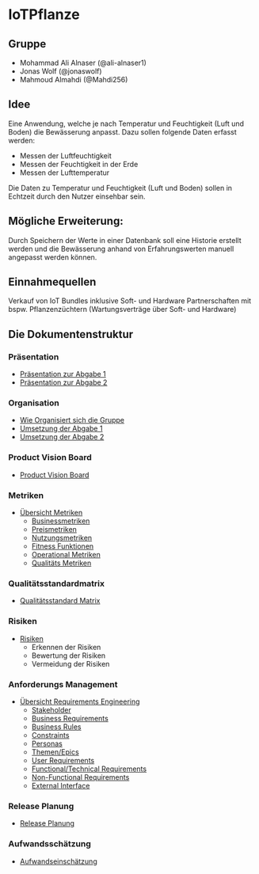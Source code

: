# IoTPflanze
## Gruppe

- Mohammad Ali Alnaser (@ali-alnaser1)
- Jonas Wolf (@jonaswolf)
- Mahmoud Almahdi (@Mahdi256)

## Idee
Eine Anwendung, welche je nach Temperatur und Feuchtigkeit (Luft und Boden) die Bewässerung anpasst. Dazu sollen folgende Daten erfasst werden:

- Messen der Luftfeuchtigkeit
- Messen der Feuchtigkeit in der Erde
- Messen der Lufttemperatur

Die Daten zu Temperatur und Feuchtigkeit (Luft und Boden) sollen in Echtzeit durch den Nutzer einsehbar sein.

## Mögliche Erweiterung:

Durch Speichern der Werte in einer Datenbank soll eine Historie erstellt werden und die Bewässerung anhand von Erfahrungswerten manuell angepasst werden können.

## Einnahmequellen

Verkauf von IoT Bundles inklusive Soft- und Hardware
Partnerschaften mit bspw. Pflanzenzüchtern (Wartungsverträge über Soft- und Hardware)

## Die Dokumentenstruktur
### Präsentation
- [Präsentation zur Abgabe 1](Abgabe1.pdf)
- [Präsentation zur Abgabe 2](Abgabe2.pdf)

### Organisation
- [Wie Organisiert sich die Gruppe](10_Organisation/Organisation.md)
- [Umsetzung der Abgabe 1](10_Organisation/UmsetzungAbgabe1.md)
- [Umsetzung der Abgabe 2](10_Organisation/UmsetzungAbgabe2.md)

### Product Vision Board
- [Product Vision Board](20_ProductVisionBoard/ProductVisionBoard.md)

### Metriken
- [Übersicht Metriken](30_Metriken/Metriken.md)
    + [Businessmetriken](30_Metriken/BusinessMetriken.md)
    + [Preismetriken](30_Metriken/PreisMetriken.md)
    + [Nutzungsmetriken](30_Metriken/NutzungsMetriken.md)
    + [Fitness Funktionen](30_Metriken/FitnessFunktionen.md)
    + [Operational Metriken](30_Metriken/OperationalMetriken.md)
    + [Qualitäts Metriken](30_Metriken/QualitaetsMetriken.md)

### Qualitätsstandardmatrix
- [Qualitätsstandard Matrix](40_Qualitaetsstandard/QualitaetsstandardMatrix.md)

### Risiken
- [Risiken](50_Risiken/Risiken.pdf)
	+ Erkennen der Risiken
    + Bewertung der Risiken
    + Vermeidung der Risiken

### Anforderungs Management
- [Übersicht Requirements Engineering](60_RequirementsEngineering/RequirementsEngineering.md)
	+ [Stakeholder](60_RequirementsEngineering/Stakeholder.md)
    + [Business Requirements](60_RequirementsEngineering/BusinessRequirements.md)
    + [Business Rules](60_RequirementsEngineering/BusinessRules.md)
    + [Constraints](60_RequirementsEngineering/Constraints.md)
    + [Personas](60_RequirementsEngineering/Personas.pptx)
    + [Themen/Epics](60_RequirementsEngineering/Epics.md)
    + [User Requirements](60_RequirementsEngineering/UserRequirements.md)
    + [Functional/Technical Requirements](60_RequirementsEngineering/FunctionalRequirements.md)
    + [Non-Functional Requirements](60_RequirementsEngineering/NonFunctionalRequirements.md)
    + [External Interface](60_RequirementsEngineering/ExternalRequirements.md)

### Release Planung
- [Release Planung](70_ReleasePlanung/ReleasePlanung.md)

### Aufwandsschätzung
- [Aufwandseinschätzung](80_Aufwandsschaetzung/Aufwandsschaetzung.md)